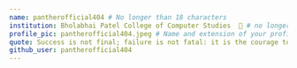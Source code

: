 ```yaml
---
name: pantherofficial404 # No longer than 18 characters
institution: Bholabhai Patel College of Computer Studies  🚩 # no longer than 58 characters
profile_pic: pantherofficial404.jpeg # Name and extension of your profile picture(ex. mona.png)
quote: Success is not final; failure is not fatal: it is the courage to continue that counts  # no longer than 100 characters
github_user: pantherofficial404
---
```

